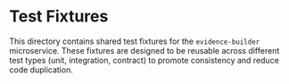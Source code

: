 # Test Fixtures

This directory contains shared test fixtures for the `evidence-builder` microservice. These fixtures are designed to be reusable across different test types (unit, integration, contract) to promote consistency and reduce code duplication.

